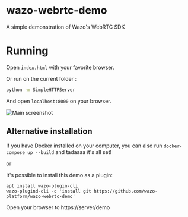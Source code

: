 # wazo-webrtc-demo
A simple demonstration of Wazo's WebRTC SDK

# Running

Open `index.html` with your favorite browser.

Or run on the current folder :

```sh
python -m SimpleHTTPServer
```

And open `localhost:8000` on your browser.

![Main screenshot](/screenshots/screen1.png?raw=true "Main")

Alternative installation
------------------------

If you have Docker installed on your computer, you can also run `docker-compose up --build` and tadaaaa it's all set!

or

It's possible to install this demo as a plugin:

    apt install wazo-plugin-cli
    wazo-plugind-cli -c 'install git https://github.com/wazo-platform/wazo-webrtc-demo'

Open your browser to https://server/demo
